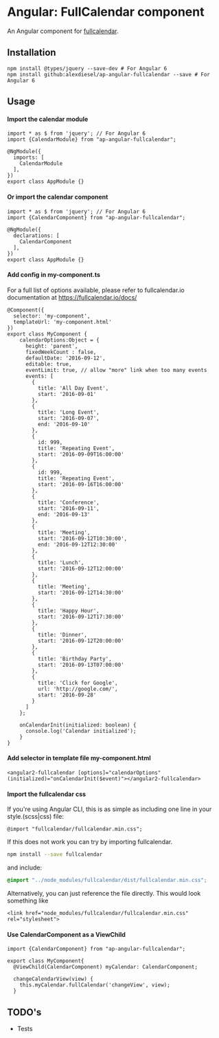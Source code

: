 
# Angular: FullCalendar component

An Angular component for [fullcalendar](https://fullcalendar.io/).

## Installation
```
npm install @types/jquery --save-dev # For Angular 6
npm install github:alexdiesel/ap-angular-fullcalendar --save # For Angular 6
```
## Usage
#### Import the calendar module
```
import * as $ from 'jquery'; // For Angular 6
import {CalendarModule} from "ap-angular-fullcalendar";

@NgModule({
  imports: [
    CalendarModule
  ],
})
export class AppModule {}
```
#### Or import the calendar component
```
import * as $ from 'jquery'; // For Angular 6
import {CalendarComponent} from "ap-angular-fullcalendar";

@NgModule({
  declarations: [
    CalendarComponent
  ],
})
export class AppModule {}
```
#### Add config in my-component.ts
For a full list of options available, please refer to fullcalendar.io documentation at https://fullcalendar.io/docs/
```
@Component({
  selector: 'my-component',
  templateUrl: 'my-component.html'
})
export class MyComponent {
    calendarOptions:Object = {
      height: 'parent',
      fixedWeekCount : false,
      defaultDate: '2016-09-12',
      editable: true,
      eventLimit: true, // allow "more" link when too many events
      events: [
        {
          title: 'All Day Event',
          start: '2016-09-01'
        },
        {
          title: 'Long Event',
          start: '2016-09-07',
          end: '2016-09-10'
        },
        {
          id: 999,
          title: 'Repeating Event',
          start: '2016-09-09T16:00:00'
        },
        {
          id: 999,
          title: 'Repeating Event',
          start: '2016-09-16T16:00:00'
        },
        {
          title: 'Conference',
          start: '2016-09-11',
          end: '2016-09-13'
        },
        {
          title: 'Meeting',
          start: '2016-09-12T10:30:00',
          end: '2016-09-12T12:30:00'
        },
        {
          title: 'Lunch',
          start: '2016-09-12T12:00:00'
        },
        {
          title: 'Meeting',
          start: '2016-09-12T14:30:00'
        },
        {
          title: 'Happy Hour',
          start: '2016-09-12T17:30:00'
        },
        {
          title: 'Dinner',
          start: '2016-09-12T20:00:00'
        },
        {
          title: 'Birthday Party',
          start: '2016-09-13T07:00:00'
        },
        {
          title: 'Click for Google',
          url: 'http://google.com/',
          start: '2016-09-28'
        }
      ]
    };

    onCalendarInit(initialized: boolean) {
      console.log('Calendar initialized');
    }
}
```
#### Add selector in template file my-component.html
```
<angular2-fullcalendar [options]="calendarOptions" (initialized)="onCalendarInit($event)"></angular2-fullcalendar>
```
#### Import the fullcalendar css
If you're using Angular CLI, this is as simple as including one line in your style.(scss|css) file:
```
@import "fullcalendar/fullcalendar.min.css";
```
If this does not work you can try by importing fullcalendar.
```bash
npm install --save fullcalendar
```
and include:
```css
@import "../node_modules/fullcalendar/dist/fullcalendar.min.css";
```

Alternatively, you can just reference the file directly. This would look something like
```
<link href="node_modules/fullcalendar/fullcalendar.min.css" rel="stylesheet">
```

#### Use CalendarComponent as a ViewChild
```
import {CalendarComponent} from "ap-angular-fullcalendar";

export class MyComponent{
  @ViewChild(CalendarComponent) myCalendar: CalendarComponent;

  changeCalendarView(view) {
    this.myCalendar.fullCalendar('changeView', view);
  }
```

## TODO's
* Tests

